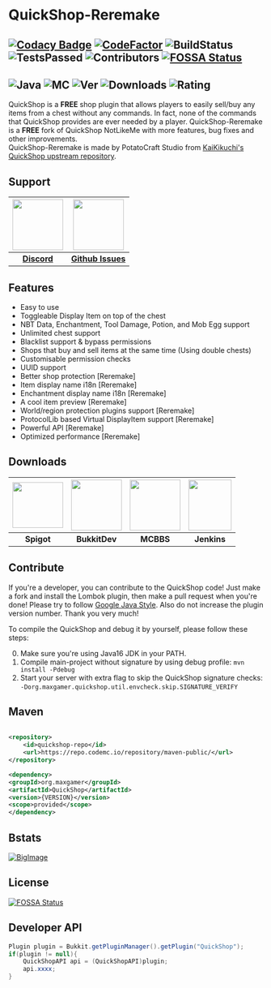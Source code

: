 # QuickShop-Reremake

[![Codacy Badge](https://app.codacy.com/project/badge/Grade/e33e2fafe3ac4d4eb9048d154bbd874e)](https://www.codacy.com/gh/PotatoCraft-Studio/QuickShop-Reremake/dashboard?utm_source=github.com&amp;utm_medium=referral&amp;utm_content=PotatoCraft-Studio/QuickShop-Reremake&amp;utm_campaign=Badge_Grade)
[![CodeFactor](https://www.codefactor.io/repository/github/potatocraft-studio/quickshop-reremake/badge)](https://www.codefactor.io/repository/github/potatocraft-studio/quickshop-reremake)
![BuildStatus](https://ci.codemc.io/job/Ghost-chu/job/QuickShop-Reremake/21/badge/icon)
![TestsPassed](https://img.shields.io/jenkins/tests?compact_message&jobUrl=https://ci.codemc.io/job/Ghost-chu/job/QuickShop-Reremake)
![Contributors](https://img.shields.io/github/contributors/potatocraft-studio/QuickShop-Reremake)
[![FOSSA Status](https://app.fossa.com/api/projects/git%2Bgithub.com%2FPotatoCraft-Studio%2FQuickShop-Reremake.svg?type=shield)](https://app.fossa.com/projects/git%2Bgithub.com%2FPotatoCraft-Studio%2FQuickShop-Reremake?ref=badge_shield)
---

![Java](https://img.shields.io/badge/java-version%208%2B%20(currently%20is%208--16)-orange)
![MC](https://img.shields.io/badge/minecraft-java%20edition%201.15%2B-blueviolet)
![Ver](https://img.shields.io/spiget/version/62575?label=version)
![Downloads](https://img.shields.io/spiget/downloads/62575?label=downloads)
![Rating](https://img.shields.io/spiget/rating/62575?label=rating)
---

QuickShop is a **FREE** shop plugin that allows players to easily sell/buy any items from a chest without any commands. In fact,
none of the commands that QuickShop provides are ever needed by a player. QuickShop-Reremake is a **FREE** fork of QuickShop
NotLikeMe with more features, bug fixes and other improvements.  
QuickShop-Reremake is made by PotatoCraft Studio
from [KaiKikuchi's QuickShop upstream repository](https://github.com/KaiKikuchi/QuickShop).

## Support

| <a href="https://discord.gg/bfefw2E"/> <img src="/.github/icons/Discord.svg" width="100" height="100" />| <a href="https://github.com/PotatoCraft-Studio/QuickShop-Reremake/issues"><img src="/.github/icons/Github.png" width="100" height="100" />|
| :---: | :---: |
| [**Discord**](https://discord.gg/bfefw2E) | [**Github Issues**](https://github.com/PotatoCraft-Studio/QuickShop-Reremake/issues) |

## Features

- Easy to use
- Toggleable Display Item on top of the chest
- NBT Data, Enchantment, Tool Damage, Potion, and Mob Egg support
- Unlimited chest support
- Blacklist support & bypass permissions
- Shops that buy and sell items at the same time (Using double chests)
- Customisable permission checks
- UUID support
- Better shop protection [Reremake]
- Item display name i18n [Reremake]
- Enchantment display name i18n [Reremake]
- A cool item preview [Reremake]
- World/region protection plugins support [Reremake]
- ProtocolLib based Virtual DisplayItem support [Reremake]
- Powerful API [Reremake]
- Optimized performance [Reremake]

## Downloads

| <a href="https://www.spigotmc.org/resources/62575/"><img src="/.github/icons/Spigot.png" width="100" height="90" /></a> | <a href="https://dev.bukkit.org/projects/quickshop-reremake"><img src="/.github/icons/Bukkit.png" width="100" height="100" /></a></a> | <a href="http://www.mcbbs.net/thread-809496-1-1.html"><img src="/.github/icons/MCBBS.png" width="100" height="100" /></a> | <a href="https://ci.codemc.io/job/Ghost-chu/job/QuickShop-Reremake-SNAPSHOT/"><img src="/.github/icons/Jenkins.svg" width="85" height="100" /></a>
 | :---: | :---: | :---: | :---: |
| **Spigot** | **BukkitDev** | **MCBBS** | **Jenkins** |

## Contribute

If you're a developer, you can contribute to the QuickShop code! Just make a fork and install the Lombok plugin,
then make a pull request when you're done! Please try to
follow [Google Java Style](https://google.github.io/styleguide/javaguide.html). Also do not increase the plugin version
number. Thank you very much!

To compile the QuickShop and debug it by yourself, please follow these steps:

0. Make sure you're using Java16 JDK in your PATH.
1. Compile main-project without signature by using debug profile: `mvn install -Pdebug`
2. Start your server with extra flag to skip the QuickShop signature
   checks: `-Dorg.maxgamer.quickshop.util.envcheck.skip.SIGNATURE_VERIFY`

## Maven

```XML

<repository>
    <id>quickshop-repo</id>
    <url>https://repo.codemc.io/repository/maven-public/</url>
</repository>

<dependency>
<groupId>org.maxgamer</groupId>
<artifactId>QuickShop</artifactId>
<version>{VERSION}</version>
<scope>provided</scope>
</dependency>
```

## Bstats

[![BigImage](https://bstats.org/signatures/bukkit/QuickShop-Reremake.svg)](https://bstats.org/plugin/bukkit/QuickShop-Reremake/3320)

## License

[![FOSSA Status](https://app.fossa.com/api/projects/git%2Bgithub.com%2FPotatoCraft-Studio%2FQuickShop-Reremake.svg?type=large)](https://app.fossa.com/projects/git%2Bgithub.com%2FPotatoCraft-Studio%2FQuickShop-Reremake?ref=badge_large)

## Developer API

```java
Plugin plugin = Bukkit.getPluginManager().getPlugin("QuickShop");
if(plugin != null){
    QuickShopAPI api = (QuickShopAPI)plugin;
    api.xxxx;
}
```
